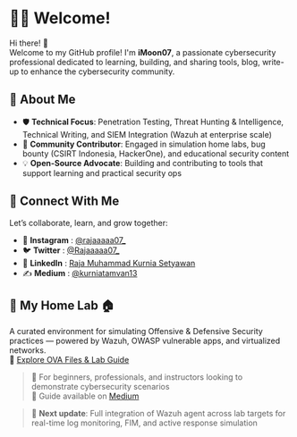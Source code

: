 # 🧑‍💻 Welcome!

Hi there! 👋  
Welcome to my GitHub profile! I'm **iMoon07**, a passionate cybersecurity professional dedicated to learning, building, and sharing tools, blog, write-up to enhance the cybersecurity community.

## 🚀 About Me
- 🛡️ **Technical Focus**: Penetration Testing, Threat Hunting & Intelligence, Technical Writing, and SIEM Integration (Wazuh at enterprise scale)  
- 🧩 **Community Contributor**: Engaged in simulation home labs, bug bounty (CSIRT Indonesia, HackerOne), and educational security content  
- 💡 **Open-Source Advocate**: Building and contributing to tools that support learning and practical security ops

## 🔗 Connect With Me
Let’s collaborate, learn, and grow together:  
- 📸 **Instagram**  : [@rajaaaaa07_](https://www.instagram.com/rajaaaaa07_)  
- 🐦 **Twitter**    : [@Rajaaaaa07_](https://x.com/Rajaaaaa07_)  
- 💼 **LinkedIn**   : [Raja Muhammad Kurnia Setyawan](https://www.linkedin.com/in/imoon07/)  
- ✍️ **Medium**     : [@kurniatamvan13](https://medium.com/@kurniatamvan13)

## 🧪 My Home Lab 🏠  
A curated environment for simulating Offensive & Defensive Security practices — powered by Wazuh, OWASP vulnerable apps, and virtualized networks.  
📁 [Explore OVA Files & Lab Guide](https://drive.google.com/drive/folders/1I3uwgn_InDIhP52OvK9n6-VjRy3fpqQo?usp=drive_link)

> 🧠 For beginners, professionals, and instructors looking to demonstrate cybersecurity scenarios  
> 📖 Guide available on [Medium](https://medium.com/@kurniatamvan13/part-1-panduan-lengkap-mengimport-file-ova-yang-telah-tersedia-lingkungan-lamp-linux-apache-fd9edd6e39ee)

> 🔧 **Next update**: Full integration of Wazuh agent across lab targets for real-time log monitoring, FIM, and active response simulation
